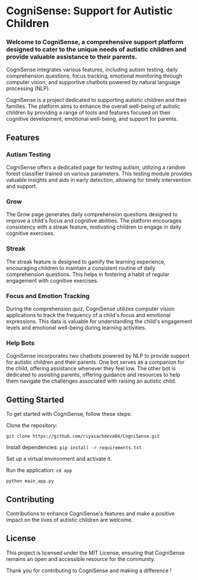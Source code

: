 # CogniSense: Support for Autistic Children
### Welcome to CogniSense, a comprehensive support platform designed to cater to the unique needs of autistic children and provide valuable assistance to their parents. 

CogniSense integrates various features, including autism testing, daily comprehension questions, focus tracking, emotional monitoring through computer vision, and supportive chatbots powered by natural language processing (NLP).

CogniSense is a project dedicated to supporting autistic children and their families. The platform aims to enhance the overall well-being of autistic children by providing a range of tools and features focused on their cognitive development, emotional well-being, and support for parents.

## Features
### Autism Testing

CogniSense offers a dedicated page for testing autism, utilizing a random forest classifier trained on various parameters. This testing module provides valuable insights and aids in early detection, allowing for timely intervention and support.

### Grow

The Grow page generates daily comprehension questions designed to improve a child's focus and cognitive abilities. The platform encourages consistency with a streak feature, motivating children to engage in daily cognitive exercises.

### Streak

The streak feature is designed to gamify the learning experience, encouraging children to maintain a consistent routine of daily comprehension questions. This helps in fostering a habit of regular engagement with cognitive exercises.

### Focus and Emotion Tracking

During the comprehension quiz, CogniSense utilizes computer vision applications to track the frequency of a child's focus and emotional expressions. This data is valuable for understanding the child's engagement levels and emotional well-being during learning activities.

### Help Bots

CogniSense incorporates two chatbots powered by NLP to provide support for autistic children and their parents. One bot serves as a companion for the child, offering assistance whenever they feel low. The other bot is dedicated to assisting parents, offering guidance and resources to help them navigate the challenges associated with raising an autistic child.

## Getting Started
To get started with CogniSense, follow these steps:

Clone the repository: 

``` git clone https://github.com/riyasachdeva04/CogniSense.git ```

Install dependencies:
```pip install -r requirements.txt```

Set up a virtual environment and activate it.

Run the application: 
```cd app```

```python main_app.py```

## Contributing

Contributions to enhance CogniSense's features and make a positive impact on the lives of autistic children are welcome. 

## License

This project is licensed under the MIT License, ensuring that CogniSense remains an open and accessible resource for the community.

Thank you for contributing to CogniSense and making a difference !
